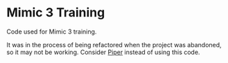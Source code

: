 # Mimic 3 Training

Code used for Mimic 3 training.

It was in the process of being refactored when the project was abandoned, so it may not be working.
Consider [Piper](https://github.com/rhasspy/piper) instead of using this code.

